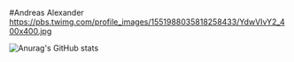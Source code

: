 
#Andreas Alexander
https://pbs.twimg.com/profile_images/1551988035818258433/YdwVIvY2_400x400.jpg

![Anurag's GitHub stats](https://github-readme-stats.vercel.app/api?username=vhsxuz&show_icons=true&theme=cobalt)
<!--
**vhsxuz/vhsxuz** is a ✨ _special_ ✨ repository because its `README.md` (this file) appears on your GitHub profile.

Here are some ideas to get you started:

- 🔭 I’m currently working on ...
- 🌱 I’m currently learning ...
- 👯 I’m looking to collaborate on ...
- 🤔 I’m looking for help with ...
- 💬 Ask me about ...
- 📫 How to reach me: ...
- 😄 Pronouns: ...
- ⚡ Fun fact: ...
-->
